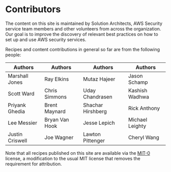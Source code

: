# Contributors

The content on this site is maintained by Solution Architects, AWS Security service team members and other volunteers from across the organization. Our goal is to improve the discovery of relevant best practices on how to set up and use AWS security services.

Recipes and content contributions in general so far are from the following
people:

| Authors      | Authors                          | Authors               | Authors |
| ----------- | ------------------------------------ |--------------------|---------|
|   Marshall Jones     |  Ray Elkins | Mutaz Hajeer | Jason Schamp |
| Scott Ward  | Chris Simmons | Uday Chandrasen |  Kashish Wadhwa |
| Priyank Ghedia | Brent Maynard | Shachar Hirshberg | Rick Anthony |
| Lee Messier | Bryan Van Hook | Jesse Lepich | Michael Leighty |
| Justin Criswell | Joe Wagner | Lawton Pittenger | Cheryl Wang |

Note that all recipes published on this site are available via the
[MIT-0][mit0] license, a modification to the usual MIT license
that removes the requirement for attribution.

[mit0]: https://github.com/aws/mit-0
